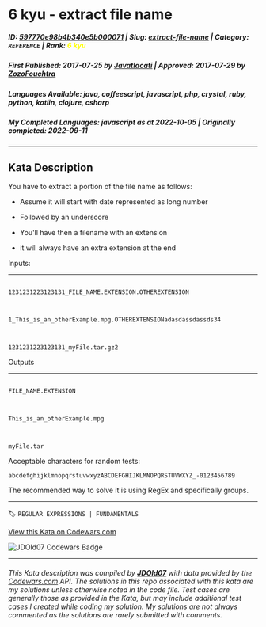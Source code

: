 # 6 kyu - extract file name

##### **ID**: [597770e98b4b340e5b000071](https://www.codewars.com/kata/597770e98b4b340e5b000071) | **Slug**: [extract-file-name](https://www.codewars.com/kata/597770e98b4b340e5b000071) | **Category**: `REFERENCE` | **Rank**: <span style="color:yellow">6 kyu</span>

##### **First Published**: 2017-07-25 ***by*** [Javatlacati](https://www.codewars.com/users/Javatlacati) | **Approved**: 2017-07-29 ***by*** [ZozoFouchtra](https://www.codewars.com/users/ZozoFouchtra)

##### **Languages Available**: java, coffeescript, javascript, php, crystal, ruby, python, kotlin, clojure, csharp

##### **My Completed Languages**: javascript ***as at*** 2022-10-05 | **Originally completed**: 2022-09-11

---

## Kata Description


You have to extract a portion of the file name as follows:



* Assume it will start with date represented as long number

* Followed by an underscore

* You'll have then a filename with an extension

* it will always have an extra extension at the end



Inputs:

---

```

1231231223123131_FILE_NAME.EXTENSION.OTHEREXTENSION



1_This_is_an_otherExample.mpg.OTHEREXTENSIONadasdassdassds34



1231231223123131_myFile.tar.gz2

```



Outputs

---



```

FILE_NAME.EXTENSION



This_is_an_otherExample.mpg



myFile.tar

```



Acceptable characters for random tests:



`abcdefghijklmnopqrstuvwxyzABCDEFGHIJKLMNOPQRSTUVWXYZ_-0123456789`



The recommended way to solve it is using RegEx and specifically groups.

---


🏷 `REGULAR EXPRESSIONS | FUNDAMENTALS`


[View this Kata on Codewars.com](https://www.codewars.com/kata/597770e98b4b340e5b000071)

![](https://www.codewars.com/users/jdold07/badges/large "JDOld07 Codewars Badge")

---

###### *This Kata description was compiled by [**JDOld07**](https://tpstech.dev) with data provided by the [Codewars.com](https://www.codewars.com) API.  The solutions in this repo associated with this kata are my solutions unless otherwise noted in the code file.  Test cases are generally those as provided in the Kata, but may include additional test cases I created while coding my solution.  My solutions are not always commented as the solutions are rarely submitted with comments.*
